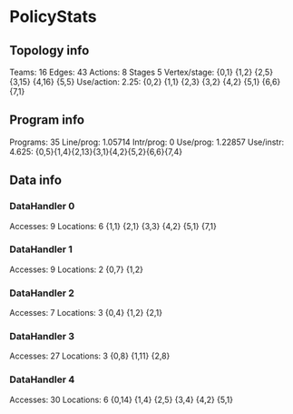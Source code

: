 # PolicyStats
## Topology info
Teams:		16
Edges:		43
Actions:	8
Stages		5
Vertex/stage:	{0,1} {1,2} {2,5} {3,15} {4,16} {5,5} 
Use/action:	2.25: {0,2} {1,1} {2,3} {3,2} {4,2} {5,1} {6,6} {7,1} 

## Program info
Programs:	35
Line/prog:	1.05714
Intr/prog:	0
Use/prog:	1.22857
Use/instr:	4.625: {0,5}{1,4}{2,13}{3,1}{4,2}{5,2}{6,6}{7,4}

## Data info

### DataHandler 0
Accesses:	9
Locations:	6
{1,1} {2,1} {3,3} {4,2} {5,1} {7,1} 

### DataHandler 1
Accesses:	9
Locations:	2
{0,7} {1,2} 

### DataHandler 2
Accesses:	7
Locations:	3
{0,4} {1,2} {2,1} 

### DataHandler 3
Accesses:	27
Locations:	3
{0,8} {1,11} {2,8} 

### DataHandler 4
Accesses:	30
Locations:	6
{0,14} {1,4} {2,5} {3,4} {4,2} {5,1} 